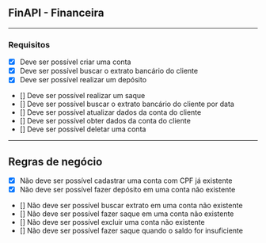## FinAPI - Financeira

--- 

### Requisitos 

- [x] Deve ser possível criar uma conta
- [x] Deve ser possível buscar o extrato bancário do cliente
- [x] Deve ser possível realizar um depósito 
- [] Deve ser possível realizar um saque
- [] Deve ser possível buscar o extrato bancário do cliente por data 
- [] Deve ser possível atualizar dados da conta do cliente 
- [] Deve ser possível obter dados da conta do cliente
- [] Deve ser possível deletar uma conta

---

## Regras de negócio 

- [x] Não deve ser possível cadastrar uma conta com CPF já existente
- [x] Não deve ser possível fazer depósito em uma conta não existente
- [] Não deve ser possível buscar extrato em uma conta não existente 
- [] Não deve ser possível fazer saque em uma conta não existente
- [] Não deve ser possível excluir uma conta não existente
- [] Não deve ser possível fazer saque quando o saldo for insuficiente 
